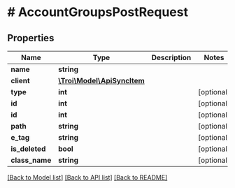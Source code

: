 # # AccountGroupsPostRequest

## Properties

Name | Type | Description | Notes
------------ | ------------- | ------------- | -------------
**name** | **string** |  |
**client** | [**\Troi\Model\ApiSyncItem**](ApiSyncItem.md) |  |
**type** | **int** |  | [optional]
**id** | **int** |  | [optional]
**id** | **int** |  | [optional]
**path** | **string** |  | [optional]
**e_tag** | **string** |  | [optional]
**is_deleted** | **bool** |  | [optional]
**class_name** | **string** |  | [optional]

[[Back to Model list]](../../README.md#models) [[Back to API list]](../../README.md#endpoints) [[Back to README]](../../README.md)
